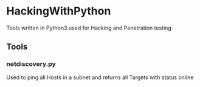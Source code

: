 # HackingWithPython
Tools written in Python3 used for Hacking and Penetration testing

## Tools
### netdiscovery.py
Used to ping all Hosts in a subnet and returns all Targets with status online
